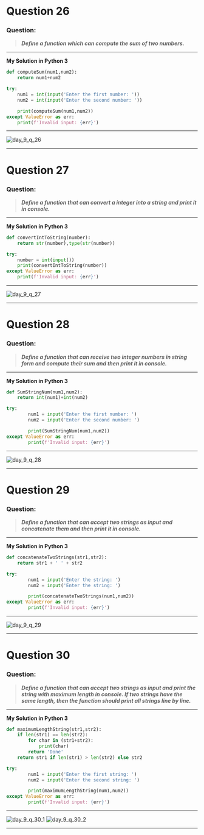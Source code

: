 # Question 26

### **Question:**

> **_Define a function which can compute the sum of two numbers._**

---

**My Solution in Python 3**

```python
def computeSum(num1,num2):
	return num1+num2

try:
	num1 = int(input('Enter the first number: '))
	num2 = int(input('Enter the second number: '))

	print(computeSum(num1,num2))
except ValueError as err:
	print(f'Invalid input: {err}')
```

---
![day_9_q_26](https://github.com/0KvinayK0/python-100-exercises/assets/126001522/bdbc1569-19d6-49e8-bdce-90ea42ee1e40)

---

# Question 27

### **Question:**

> **_Define a function that can convert a integer into a string and print it in console._**

---

**My Solution in Python 3**

```python
def convertIntToString(number):
	return str(number),type(str(number))

try:
	number = int(input())
	print(convertIntToString(number))
except ValueError as err:
	print(f'Invalid input: {err}')
```

---
![day_9_q_27](https://github.com/0KvinayK0/python-100-exercises/assets/126001522/2b7cc13e-b157-4fee-a4f9-f7e999296709)

---

# Question 28

### **Question:**

> **_Define a function that can receive two integer numbers in string form and compute their sum and then print it in console._**

---


**My Solution in Python 3**

```python
def SumStringNum(num1,num2):
	return int(num1)+int(num2)

try:
        num1 = input('Enter the first number: ')
        num2 = input('Enter the second number: ')

        print(SumStringNum(num1,num2))
except ValueError as err:
        print(f'Invalid input: {err}')
```

---
![day_9_q_28](https://github.com/0KvinayK0/python-100-exercises/assets/126001522/2c933958-d874-4771-9420-469d17c04465)

---

# Question 29

### **Question:**

> **_Define a function that can accept two strings as input and concatenate them and then print it in console._**

---


**My Solution in Python 3**

```python
def concatenateTwoStrings(str1,str2):
	return str1 + ' ' + str2

try:
        num1 = input('Enter the string: ')
        num2 = input('Enter the string: ')

        print(concatenateTwoStrings(num1,num2))
except ValueError as err:
        print(f'Invalid input: {err}')
```

---
![day_9_q_29](https://github.com/0KvinayK0/python-100-exercises/assets/126001522/1f79127d-05b8-496c-a97b-ee8ee8cdaeb0)

---

# Question 30

### **Question:**

> **_Define a function that can accept two strings as input and print the string with maximum length in console. If two strings have the same length, then the function should print all strings line by line._**

---

**My Solution in Python 3**

```python
def maximumLengthString(str1,str2):
	if len(str1) == len(str2):
		for char in (str1+str2):
			print(char)
		return 'Done'
	return str1 if len(str1) > len(str2) else str2

try:
        num1 = input('Enter the first string: ')
        num2 = input('Enter the second string: ')

        print(maximumLengthString(num1,num2))
except ValueError as err:
        print(f'Invalid input: {err}')

```

---
![day_9_q_30_1](https://github.com/0KvinayK0/python-100-exercises/assets/126001522/0ce8f69e-f870-4f3c-a0ea-87f1acc2ea9d)
![day_9_q_30_2](https://github.com/0KvinayK0/python-100-exercises/assets/126001522/a1cc140c-712d-4151-a4c1-f66963989157)

---
